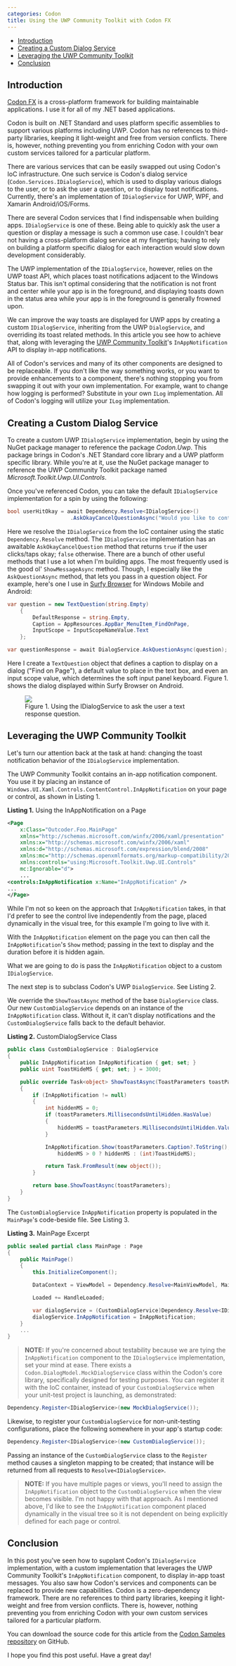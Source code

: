 ```yaml
---
categories: Codon
title: Using the UWP Community Toolkit with Codon FX
---
```


[//]: # (TOC Begin)
* [Introduction](#introduction)
* [Creating a Custom Dialog Service](#creating-a-custom-dialog-service)
* [Leveraging the UWP Community Toolkit](#leveraging-the-uwp-community-toolkit)
* [Conclusion](#conclusion)

[//]: # (TOC End)

## Introduction

[Codon FX](http://www.codonfx.com) is a cross-platform framework for building maintainable applications. I use it for all of my .NET based applications.

Codon is built on .NET Standard and uses platform specific assemblies to support various platforms including UWP. Codon has no references to third-party libraries, keeping it light-weight and free from version conflicts. There is, however, nothing preventing you from enriching Codon with your own custom services tailored for a particular platform. 

There are various services that can be easily swapped out using Codon's IoC infrastructure. One such service is Codon's dialog service (`Codon.Services.IDialogService`), which is used to display various dialogs to the user, or to ask the user a question, or to display toast notifications. Currently, there's an implementation of `IDialogService` for UWP, WPF, and Xamarin Android/iOS/Forms. 

There are several Codon services that I find indispensable when building apps. `IDialogService` is one of these. Being able to quickly ask the user a question or display a message is such a common use case. I couldn't bear not having a cross-platform dialog service at my fingertips; having to rely on building a platform specific dialog for each interaction would slow down development considerably.

The UWP implementation of the `IDialogService`, however, relies on the UWP toast API, which places toast notifications adjacent to the Windows Status bar. This isn't optimal considering that the notification is not front and center while your app is in the foreground, and displaying toasts down in the status area while your app is in the foreground is generally frowned upon.

We can improve the way toasts are displayed for UWP apps by creating a custom `IDialogService`, inheriting from the UWP `DialogService`, and overriding its toast related methods. In this article you see how to achieve that, along with leveraging the [UWP Community Toolkit](https://github.com/Microsoft/UWPCommunityToolkit)'s `InAppNotification` API to display in-app notifications.

All of Codon's services and many of its other components are designed to be replaceable. If you don't like the way something works, or you want to provide enhancements to a component, there's nothing stopping you from swapping it out with your own implementation. For example, want to change how logging is performed? Substitute in your own `ILog` implementation. All of Codon's logging will utilize your `ILog` implementation.

## Creating a Custom Dialog Service

To create a custom UWP `IDialogService` implementation, begin by using the NuGet package manager to reference the package *Codon.Uwp*. This package brings in Codon's .NET Standard core library and a UWP platform specific library.
While you're at it, use the NuGet package manager to reference the UWP Community Toolkit package named *Microsoft.Toolkit.Uwp.UI.Controls*.

Once you've referenced Codon, you can take the default `IDialogService` implementation for a spin by using the following:

```csharp
bool userHitOkay = await Dependency.Resolve<IDialogService>()
                    .AskOkayCancelQuestionAsync("Would you like to continue?");
```
Here we resolve the `IDialogService` from the IoC container using the static `Dependency.Resolve` method.
The `IDialogService` implementation has an awaitable `AskOkayCancelQuestion` method that returns `true`
if the user clicks/taps okay; `false` otherwise. There are a bunch of other useful methods that I use a lot 
when I'm building apps. The most frequently used is the good ol' `ShowMessageAsync` method. Though, I especially like the `AskQuestionAsync` method, that lets you pass in a question object. For example, here's one I use in [Surfy Browser](http://SurfyBrowser.com) for Windows Mobile and Android:

```csharp
var question = new TextQuestion(string.Empty)
	{
		DefaultResponse = string.Empty,
		Caption = AppResources.AppBar_MenuItem_FindOnPage,
		InputScope = InputScopeNameValue.Text
	};

var questionResponse = await DialogService.AskQuestionAsync(question);
```

Here I create a `TextQuestion` object that defines a caption to display on a dialog ("Find on Page"), a default value to place in the text box, and even an input scope value, which determines the soft input panel keyboard. Figure 1. shows the dialog displayed within Surfy Browser on Android.

<figure><img src='/assets/images/2018-03-25_FindOnPage.png'><figcaption>Figure 1. Using the IDialogService to ask the user a text response question.</figcaption></figure>

## Leveraging the UWP Community Toolkit

Let's turn our attention back at the task at hand: changing the toast notification behavior of the `IDialogService` implementation.

The UWP Community Toolkit contains an in-app notification component. You use it by placing an instance of `Windows.UI.Xaml.Controls.ContentControl.InAppNotification` on your page or control, as shown in Listing 1.

**Listing 1.** Using the InAppNotification on a Page
```xml
<Page
	x:Class="Outcoder.Foo.MainPage"
	xmlns="http://schemas.microsoft.com/winfx/2006/xaml/presentation"
	xmlns:x="http://schemas.microsoft.com/winfx/2006/xaml"
	xmlns:d="http://schemas.microsoft.com/expression/blend/2008"
	xmlns:mc="http://schemas.openxmlformats.org/markup-compatibility/2006"
	xmlns:controls="using:Microsoft.Toolkit.Uwp.UI.Controls"
	mc:Ignorable="d">
	...
<controls:InAppNotification x:Name="InAppNotification" />
...
</Page>
```

While I'm not so keen on the approach that `InAppNotification` takes, in that I'd prefer to see the control live independently from the page, placed dynamically in the visual tree, for this example I'm going to live with it.

With the `InAppNotification` element on the page you can then call the `InAppNotification`'s `Show` method; passing in the text to display and the duration before it is hidden again.

What we are going to do is pass the `InAppNotification` object to a custom `IDialogService`.

The next step is to subclass Codon's UWP `DialogService`. See Listing 2.

We override the `ShowToastAsync` method of the base `DialogService` class. Our new `CustomDialogService` depends on an instance of the `InAppNotification` class. Without it, it can't display notifications and the `CustomDialogService` falls back to the default behavior.

**Listing 2.** CustomDialogService Class
```csharp
public class CustomDialogService : DialogService
{
	public InAppNotification InAppNotification { get; set; }
	public uint ToastHideMS { get; set; } = 3000;

	public override Task<object> ShowToastAsync(ToastParameters toastParameters)
	{
		if (InAppNotification != null)
		{
			int hiddenMS = 0;
			if (toastParameters.MillisecondsUntilHidden.HasValue)
			{
				hiddenMS = toastParameters.MillisecondsUntilHidden.Value;
			}

			InAppNotification.Show(toastParameters.Caption?.ToString(), 
				hiddenMS > 0 ? hiddenMS : (int)ToastHideMS);

			return Task.FromResult(new object());
		}

		return base.ShowToastAsync(toastParameters);
	}
}
```

The `CustomDialogService` `InAppNotification` property is populated in the `MainPage`'s code-beside file. See Listing 3.

**Listing 3.** MainPage Excerpt
```csharp
public sealed partial class MainPage : Page
{
    public MainPage()
    {
        this.InitializeComponent();

        DataContext = ViewModel = Dependency.Resolve<MainViewModel, MainViewModel>(true);

        Loaded += HandleLoaded;

        var dialogService = (CustomDialogService)Dependency.Resolve<IDialogService>();
        dialogService.InAppNotification = InAppNotification;
    }
    ...
}
```

> **NOTE:** If you're concerned about testability because we are tying the `InAppNotification` component to the `IDialogService` implementation, set your mind at ease. There exists a `Codon.DialogModel.MockDialogService` class within the Codon's core library, specifically designed for testing purposes. You can register it with the IoC container, instead of your `CustomDialogService` when your unit-test project is launching, as demonstrated:

```csharp
Dependency.Register<IDialogService>(new MockDialogService());
```

Likewise, to register your `CustomDialogService` for non-unit-testing configurations, place the following somewhere in your app's startup code:

```csharp
Dependency.Register<IDialogService>(new CustomDialogService());
```

Passing an instance of the `CustomDialogService` class to the `Register` method causes a singleton mapping to be created; that instance will be returned from all requests to `Resolve<IDialogService>`. 

> **NOTE:** If you have multiple pages or views, you'll need to assign the `InAppNotification` object to the `CustomDialogService` when the view becomes visible. I'm not happy with that approach. As I mentioned above, I'd like to see the `InAppNotification` component placed dynamically in the visual tree so it is not dependent on being explicitly defined for each page or control.

## Conclusion

In this post you've seen how to supplant Codon's `IDialogService` implementation, with a custom implementation that leverages the UWP Community Toolkit's `InAppNotification` component, to display in-app toast messages. You also saw how Codon's services and components can be replaced to provide new capabilities. Codon is a zero-dependency framework. There are no references to third party libraries, keeping it light-weight and free from version conflicts. There is, however, nothing preventing you from enriching Codon with your own custom services tailored for a particular platform.

You can download the source code for this article from the [Codon Samples repository](https://github.com/CodonFramework/Samples) on GitHub.

I hope you find this post useful. Have a great day!